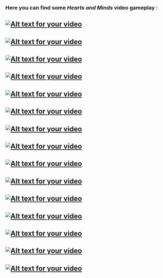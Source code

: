 ### Here you can find some _Hearts and Minds_ video gameplay :

## [![Alt text for your video](http://img.youtube.com/vi/FPnpk7J5nUg/0.jpg)](https://www.youtube.com/watch?v=FPnpk7J5nUg)

## [![Alt text for your video](http://img.youtube.com/vi/OEryfSE4wJ8/0.jpg)](https://www.youtube.com/watch?v=OEryfSE4wJ8&index=7&list=PLCO73-XpzlLQ3Y6qi0Zjoc8i6WHDBqVZs)

## [![Alt text for your video](http://img.youtube.com/vi/U4083w96Nxo/0.jpg)](https://www.youtube.com/watch?v=U4083w96Nxo)

## [![Alt text for your video](http://img.youtube.com/vi/ZaWCaqmEYkA/0.jpg)](https://www.youtube.com/watch?v=ZaWCaqmEYkA)

## [![Alt text for your video](http://img.youtube.com/vi/G_IxEwdMPN4/0.jpg)](https://www.youtube.com/watch?v=G_IxEwdMPN4)

## [![Alt text for your video](http://img.youtube.com/vi/Xc6CWKEsq00/0.jpg)](https://www.youtube.com/watch?v=Xc6CWKEsq00)

## [![Alt text for your video](http://img.youtube.com/vi/tqdYO-Fql6Q/0.jpg)](https://www.youtube.com/watch?v=tqdYO-Fql6Q)

## [![Alt text for your video](http://img.youtube.com/vi/vwbeYlypzd8/0.jpg)](https://www.youtube.com/watch?v=vwbeYlypzd8)

## [![Alt text for your video](http://img.youtube.com/vi/Nmmo3FOvt3Q/0.jpg)](https://youtu.be/Nmmo3FOvt3Q)

## [![Alt text for your video](http://img.youtube.com/vi/fxyx3FgMsUE/0.jpg)](https://www.youtube.com/watch?v=fxyx3FgMsUE)

## [![Alt text for your video](http://img.youtube.com/vi/FVIYoXiXWUk/0.jpg)](https://www.youtube.com/watch?v=FVIYoXiXWUk)

## [![Alt text for your video](http://img.youtube.com/vi/Rq53n7RbILo/0.jpg)](https://www.youtube.com/watch?v=Rq53n7RbILo)

## [![Alt text for your video](http://img.youtube.com/vi/oebtALYemm8/0.jpg)](https://www.youtube.com/watch?v=oebtALYemm8)


## [![Alt text for your video](http://img.youtube.com/vi/2MC6SPA5AXI/0.jpg)](https://www.youtube.com/watch?v=2MC6SPA5AXI)

## [![Alt text for your video](http://img.youtube.com/vi/dTcfUv2V8Kc/0.jpg)](https://youtu.be/dTcfUv2V8Kc?t=1315)

